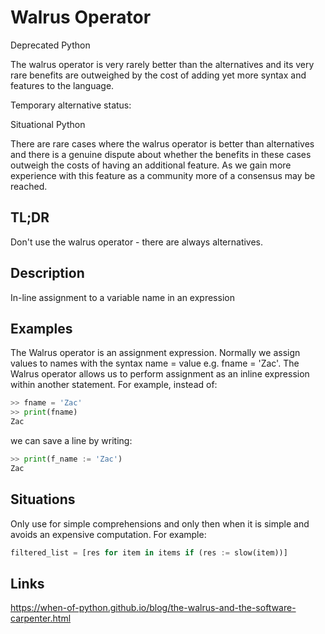 Walrus Operator
===============

<div class='deprecated'>Deprecated Python</div>

The walrus operator is very rarely better than the alternatives and its
very rare benefits are outweighed by the cost of adding yet more syntax
and features to the language.

Temporary alternative status:

<div class='situational'>Situational Python</div>

There are rare cases where the walrus operator is better than
alternatives and there is a genuine dispute about whether the benefits
in these cases outweigh the costs of having an additional feature. As we
gain more experience with this feature as a community more of a
consensus may be reached.

TL;DR
-----

Don't use the walrus operator - there are always alternatives.

Description
-----------

In-line assignment to a variable name in an expression

Examples
--------

The Walrus operator is an assignment expression. Normally we assign
values to names with the syntax name = value e.g. fname = 'Zac'. The
Walrus operator allows us to perform assignment as an inline expression
within another statement. For example, instead of:

```python
>> fname = 'Zac'
>> print(fname)
Zac
```

we can save a line by writing:

```python
>> print(f_name := 'Zac')
Zac
```

Situations
----------

Only use for simple comprehensions and only then when it is simple and
avoids an expensive computation. For example:

```python
filtered_list = [res for item in items if (res := slow(item))]
```

Links
-----

https://when-of-python.github.io/blog/the-walrus-and-the-software-carpenter.html

